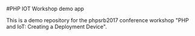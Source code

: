 #PHP IOT Workshop demo app



This is a demo repository for the phpsrb2017 conference workshop 
"PHP and IoT: Creating a Deployment Device".


